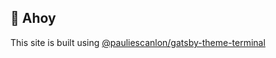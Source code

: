## 🚢 Ahoy

This site is built using [@pauliescanlon/gatsby-theme-terminal](https://github.com/PaulieScanlon/gatsby-theme-terminal)
